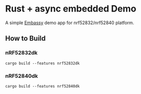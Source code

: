 # Rust + async embedded Demo

A simple [Embassy](https://github.com/embassy-rs/embassy) demo app for nrf52832/nrf52840 platform.


## How to Build

### nRF52832dk

``` console
cargo build --features nrf52832dk
```

### nRF52840dk

``` console
cargo build --features nrf52840dk
```

